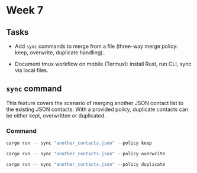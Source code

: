 # Week 7

## Tasks
- Add ```sync``` commands to merge from a file (three-way merge policy: keep, overwrite, duplicate handling)..

- Document tmux workflow on mobile (Termux): install Rust, run CLI, sync via local files.

## ```sync``` command
This feature covers the scenario of merging another JSON contact list to the existing JSON contacts. With a provided policy, duplicate contacts can be either kept, overwritten or duplicated.

### Command
```rust
cargo run -- sync "another_contacts.json" --policy keep
```
```rust
cargo run -- sync "another_contacts.json" --policy overwrite
```
```rust
cargo run -- sync "another_contacts.json" --policy duplicate
```
